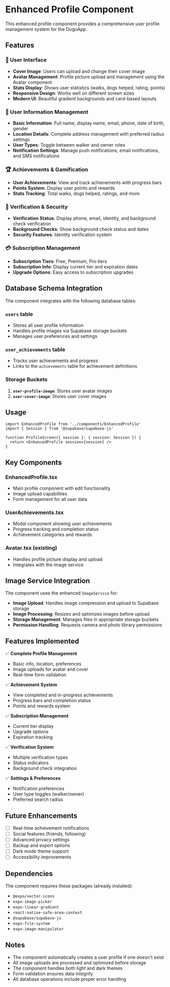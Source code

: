 # Enhanced Profile Component

This enhanced profile component provides a comprehensive user profile management system for the DogoApp.

## Features

### 📱 User Interface
- **Cover Image**: Users can upload and change their cover image
- **Avatar Management**: Profile picture upload and management using the Avatar component
- **Stats Display**: Shows user statistics (walks, dogs helped, rating, points)
- **Responsive Design**: Works well on different screen sizes
- **Modern UI**: Beautiful gradient backgrounds and card-based layouts

### 👤 User Information Management
- **Basic Information**: Full name, display name, email, phone, date of birth, gender
- **Location Details**: Complete address management with preferred radius settings
- **User Types**: Toggle between walker and owner roles
- **Notification Settings**: Manage push notifications, email notifications, and SMS notifications

### 🏆 Achievements & Gamification
- **User Achievements**: View and track achievements with progress bars
- **Points System**: Display user points and rewards
- **Stats Tracking**: Total walks, dogs helped, ratings, and more

### 🔐 Verification & Security
- **Verification Status**: Display phone, email, identity, and background check verification
- **Background Checks**: Show background check status and dates
- **Security Features**: Identity verification system

### 💳 Subscription Management
- **Subscription Tiers**: Free, Premium, Pro tiers
- **Subscription Info**: Display current tier and expiration dates
- **Upgrade Options**: Easy access to subscription upgrades

## Database Schema Integration

The component integrates with the following database tables:

### `users` table
- Stores all user profile information
- Handles profile images via Supabase storage buckets
- Manages user preferences and settings

### `user_achievements` table  
- Tracks user achievements and progress
- Links to the `achievements` table for achievement definitions

### Storage Buckets
1. **`user-profile-image`**: Stores user avatar images
2. **`user-cover-image`**: Stores user cover images

## Usage

```tsx
import EnhancedProfile from '../components/EnhancedProfile'
import { Session } from '@supabase/supabase-js'

function ProfileScreen({ session }: { session: Session }) {
  return <EnhancedProfile session={session} />
}
```

## Key Components

### EnhancedProfile.tsx
- Main profile component with edit functionality
- Image upload capabilities
- Form management for all user data

### UserAchievements.tsx
- Modal component showing user achievements
- Progress tracking and completion status
- Achievement categories and rewards

### Avatar.tsx (existing)
- Handles profile picture display and upload
- Integrates with the image service

## Image Service Integration

The component uses the enhanced `ImageService` for:
- **Image Upload**: Handles image compression and upload to Supabase storage
- **Image Processing**: Resizes and optimizes images before upload
- **Storage Management**: Manages files in appropriate storage buckets
- **Permission Handling**: Requests camera and photo library permissions

## Features Implemented

✅ **Complete Profile Management**
- Basic info, location, preferences
- Image uploads for avatar and cover
- Real-time form validation

✅ **Achievement System**
- View completed and in-progress achievements
- Progress bars and completion status
- Points and rewards system

✅ **Subscription Management**  
- Current tier display
- Upgrade options
- Expiration tracking

✅ **Verification System**
- Multiple verification types
- Status indicators
- Background check integration

✅ **Settings & Preferences**
- Notification preferences
- User type toggles (walker/owner)
- Preferred search radius

## Future Enhancements

- [ ] Real-time achievement notifications
- [ ] Social features (friends, following)
- [ ] Advanced privacy settings
- [ ] Backup and export options
- [ ] Dark mode theme support
- [ ] Accessibility improvements

## Dependencies

The component requires these packages (already installed):
- `@expo/vector-icons`
- `expo-image-picker`
- `expo-linear-gradient`
- `react-native-safe-area-context`
- `@supabase/supabase-js`
- `expo-file-system`
- `expo-image-manipulator`

## Notes

- The component automatically creates a user profile if one doesn't exist
- All image uploads are processed and optimized before storage
- The component handles both light and dark themes
- Form validation ensures data integrity
- All database operations include proper error handling
